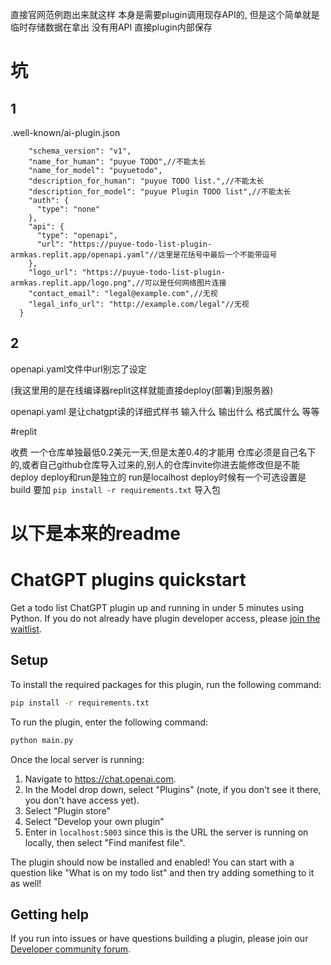 直接官网范例跑出来就这样
本身是需要plugin调用现存API的,
但是这个简单就是临时存储数据在拿出 没有用API 直接plugin内部保存

# 坑
## 1

.well-known/ai-plugin.json
```{
    "schema_version": "v1",
    "name_for_human": "puyue TODO",//不能太长
    "name_for_model": "puyuetodo",
    "description_for_human": "puyue TODO list.",//不能太长
    "description_for_model": "puyue Plugin TODO list",//不能太长
    "auth": {
      "type": "none"
    },
    "api": {
      "type": "openapi",
      "url": "https://puyue-todo-list-plugin-armkas.replit.app/openapi.yaml"//这里是花括号中最后一个不能带逗号
    },
    "logo_url": "https://puyue-todo-list-plugin-armkas.replit.app/logo.png",//可以是任何网络图片连接
    "contact_email": "legal@example.com",//无视
    "legal_info_url": "http://example.com/legal"//无视
  }
```
  
## 2

openapi.yaml文件中url别忘了设定 

(我这里用的是在线编译器replit这样就能直接deploy(部署)到服务器)

openapi.yaml 是让chatgpt读的详细式样书 输入什么 输出什么 格式属什么 等等

#replit

收费 一个仓库单独最低0.2美元一天,但是太差0.4的才能用
仓库必须是自己名下的,或者自己github仓库导入过来的,别人的仓库invite你进去能修改但是不能deploy
deploy和run是独立的 run是localhost
deploy时候有一个可选设置是build 要加 ``pip install -r requirements.txt`` 导入包

# 以下是本来的readme

# ChatGPT plugins quickstart

Get a todo list ChatGPT plugin up and running in under 5 minutes using Python. If you do not already have plugin developer access, please [join the waitlist](https://openai.com/waitlist/plugins).

## Setup

To install the required packages for this plugin, run the following command:

```bash
pip install -r requirements.txt
```

To run the plugin, enter the following command:

```bash
python main.py
```

Once the local server is running:

1. Navigate to https://chat.openai.com. 
2. In the Model drop down, select "Plugins" (note, if you don't see it there, you don't have access yet).
3. Select "Plugin store"
4. Select "Develop your own plugin"
5. Enter in `localhost:5003` since this is the URL the server is running on locally, then select "Find manifest file".

The plugin should now be installed and enabled! You can start with a question like "What is on my todo list" and then try adding something to it as well! 

## Getting help

If you run into issues or have questions building a plugin, please join our [Developer community forum](https://community.openai.com/c/chat-plugins/20).
